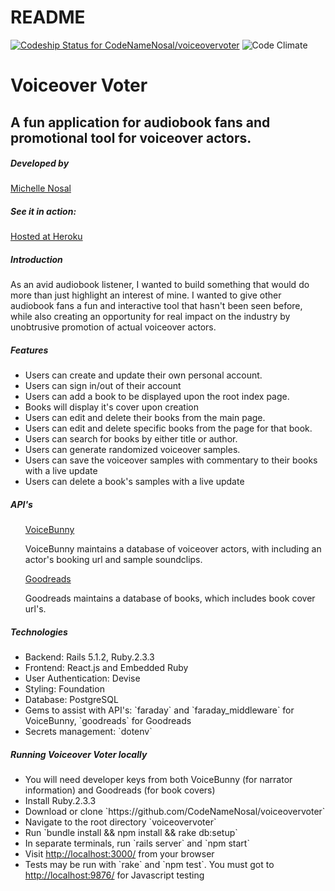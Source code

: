 # README

[ ![Codeship Status for CodeNameNosal/voiceovervoter](https://app.codeship.com/projects/88fffe30-60c0-0135-2505-76aad5b2ecb8/status?branch=master)](https://app.codeship.com/projects/239540)
![Code Climate](https://codeclimate.com/github/CodeNameNosal/voiceovervoter.png)

<h1>Voiceover Voter</h1>
<h2>A fun application for audiobook fans and promotional tool for voiceover actors.</h2>

<h5>Developed by</h5>
<a href="https://github.com/CodeNameNosal">Michelle Nosal</a>

<h5>See it in action:</h5>
<a href="https://voiceovervoter.herokuapp.com">Hosted at Heroku</a>

<h5>Introduction</h5>
<p>As an avid audiobook listener, I wanted to build something that would do more than just highlight an interest of mine. I wanted to give other audiobook fans a fun and interactive tool that hasn't been seen before, while also creating an opportunity for real impact on the industry by unobtrusive promotion of actual voiceover actors.</p>

<h5>Features</h5>
<ul>
<li>Users can create and update their own personal account.</li>
<li>Users can sign in/out of their account</li>
<li>Users can add a book to be displayed upon the root index page.</li>
<li>Books will display it's cover upon creation</li>
<li>Users can edit and delete their books from the main page.</li>
<li>Users can edit and delete specific books from the page for that book.</li>
<li>Users can search for books by either title or author.</li>
<li>Users can generate randomized voiceover samples.</li>
<li>Users can save the voiceover samples with commentary to their books with a live update</li>
<li>Users can delete a book's samples with a live update</li>
</ul>

<h5>API's</h5>
<ul>
<a href="https://voicebunny.com/api/">VoiceBunny</a>
<p>VoiceBunny maintains a database of voiceover actors, with including an actor's booking url and sample soundclips.</p>
<a href="https://www.goodreads.com/api">Goodreads</a>
<p>Goodreads maintains a database of books, which includes book cover url's.</p>
</ul>

<h5>Technologies</h5>
<ul>
<li>Backend: Rails 5.1.2, Ruby.2.3.3</li>
<li>Frontend: React.js and Embedded Ruby</li>
<li>User Authentication: Devise</li>
<li>Styling: Foundation</li>
<li>Database: PostgreSQL</li>
<li>Gems to assist with API's: `faraday` and `faraday_middleware` for VoiceBunny, `goodreads` for Goodreads</li>
<li>Secrets management: `dotenv`</li>
</ul>

<h5>Running Voiceover Voter locally</h5>
<ul>
<li>You will need developer keys from both VoiceBunny (for narrator information) and Goodreads (for book covers)</li>
<li>Install Ruby.2.3.3</li>
<li>Download or clone `https://github.com/CodeNameNosal/voiceovervoter`</li>
<li>Navigate to the root directory `voiceovervoter`</li>
<li>Run `bundle install && npm install && rake db:setup`</li>
<li>In separate terminals, run `rails server` and `npm start`</li>
<li>Visit <a href='http://localhost:3000/'>http://localhost:3000/</a> from your browser</li>
<li>Tests may be run with `rake` and `npm test`. You must got to <a href='http://localhost:9876/'>http://localhost:9876/</a> for Javascript testing</li>
</ul>

